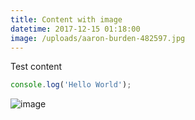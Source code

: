 ```yaml
---
title: Content with image
datetime: 2017-12-15 01:18:00
image: /uploads/aaron-burden-482597.jpg
---
```

Test content

```js
console.log('Hello World');
```

![image](/uploads/bio-photo.jpg)
